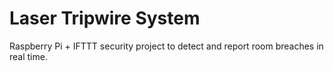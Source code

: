 # Laser Tripwire System
Raspberry Pi + IFTTT security project to detect and report room breaches in real time.
